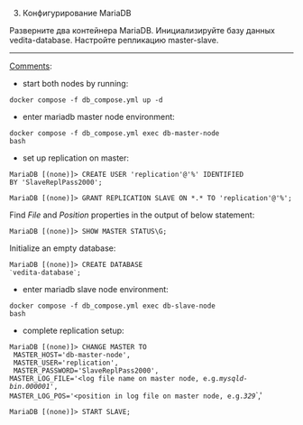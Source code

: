 3. Конфигурирование MariaDB

Разверните два контейнера MariaDB. Инициализируйте базу данных vedita-database. Настройте репликацию master-slave.

<hr>

<ins>Comments</ins>:

- start both nodes by running:

<code>docker compose -f db_compose.yml up -d</code>

- enter mariadb master node environment:

<code>docker compose -f db_compose.yml exec db-master-node bash</code>

- set up replication on master:

<code>MariaDB [(none)]> CREATE USER 'replication'@'%' IDENTIFIED BY 'SlaveReplPass2000';</code>

`MariaDB [(none)]> GRANT REPLICATION SLAVE ON *.* TO 'replication'@'%';`

Find *File* and *Position* properties in the output of below statement:

<code>MariaDB [(none)]> SHOW MASTER STATUS\G;</code> 

Initialize an empty database:

<code>MariaDB [(none)]> CREATE DATABASE `` ` ``vedita-database`` ` ``;</code> 

- enter mariadb slave node environment:

<code>docker compose -f db_compose.yml exec db-slave-node bash</code>

- complete replication setup:

`MariaDB [(none)]> CHANGE MASTER TO`<br/>`
MASTER_HOST='db-master-node',`<br/>`
MASTER_USER='replication',`<br/>`
MASTER_PASSWORD='SlaveReplPass2000',`<br/>`
MASTER_LOG_FILE='<log file name on master node, e.g. `<em>`mysqld-bin.000001`</em>`',`<br/>`
MASTER_LOG_POS='<position in log file on master node, e.g. `<em>`329`</em>`,'

`MariaDB [(none)]> START SLAVE;`
